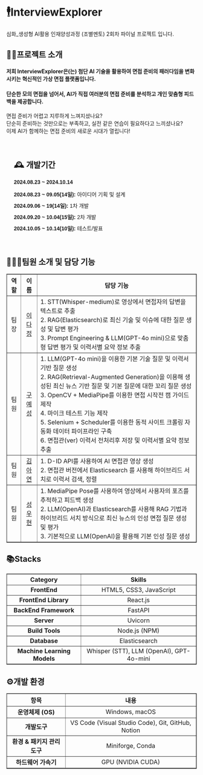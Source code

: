 # 🕴️InterviewExplorer
심화_생성형 AI활용 인재양성과정 (조별멘토) 2회차 파이널 프로젝트 입니다.
<!-- //////////////////////////////////////////////////////////////////////////////////////////////////////////////////////////// -->

## 👨‍🏫프로젝트 소개
#### 저희 InterviewExplorer은(는) 첨단 AI 기술을 활용하여 면접 준비의 패러다임을 변화시키는 혁신적인 가상 면접 플랫폼입니다.
#### 단순한 모의 면접을 넘어서, AI가 직접 여러분의 면접 준비를 분석하고 개인 맞춤형 피드백을 제공합니다.
<!-- //////////////////////////////////////////////////////////////////////////////////////////////////////////////////////////// -->

면접 준비가 어렵고 지루하게 느껴지셨나요?</br>
단순히 준비하는 것만으로는 부족하고, 실전 같은 연습이 필요하다고 느끼셨나요?</br>
이제 AI가 함께하는 면접 준비의 새로운 시대가 열립니다!
<!-- //////////////////////////////////////////////////////////////////////////////////////////////////////////////////////////// -->

<div style="padding: 20px; font-family: Arial, sans-serif;">
  <h2>🕰️ 개발기간</h2>
  <p><strong>2024.08.23 ~ 2024.10.14</strong></p>
  <ul style="list-style-type: none; padding: 0;">
    <li style="margin-bottom: 10px;">
      <span style="font-weight: bold;">2024.08.23 ~ 09.05(14일):</span> 아이디어 기획 및 설계
    </li>
    <li style="margin-bottom: 10px;">
      <span style="font-weight: bold;">2024.09.06 ~ 19(14일):</span> 1차 개발
    </li>
    <li style="margin-bottom: 10px;">
      <span style="font-weight: bold;">2024.09.20 ~ 10.04(15일):</span> 2차 개발
    </li>
    <li style="margin-bottom: 10px;">
      <span style="font-weight: bold;">2024.10.05 ~ 10.14(10일):</span> 테스트/발표
    </li>
</div>
<!-- //////////////////////////////////////////////////////////////////////////////////////////////////////////////////////////// -->

## 🧑‍🤝‍🧑팀원 소개 및 담당 기능

<div>
  <table border="1" style="width: 100%; border-collapse: collapse;">
    <thead>
      <tr>
        <th style="text-align: center;">역할</th>
        <th style="text-align: center;">이름</th>
        <th style="text-align: center;">담당 기능</th>
      </tr>
    </thead>
    <tbody>
      <tr>
        <td style="text-align: center;">팀장</td>
        <td style="text-align: center;"><a href="https://github.com/LXXDJ">이다정</a></td>
        <td>
          1. STT(Whisper-medium)로 영상에서 면접자의 답변을 텍스트로 추출<br>
          2. RAG(Elasticsearch)로 최신 기술 및 이슈에 대한 질문 생성 및 답변 평가<br>
          3. Prompt Engineering & LLM(GPT-4o mini)으로 맞춤형 답변 평가 및 이력서별 요약 정보 추출
        </td>
      </tr>
      <tr>
        <td style="text-align: center;">팀원</td>
        <td style="text-align: center;"><a href="https://github.com/KUYESUNG">구예성</a></td>
        <td>
          1. LLM(GPT-4o mini)을 이용한 기본 기술 질문 및 이력서 기반 질문 생성<br>
          2. RAG(Retrieval-Augmented Generation)을 이용해 생성된 최신 뉴스 기반 질문 및 기본 질문에 대한 꼬리 질문 생성<br>
          3. OpenCV + MediaPipe를 이용한 면접 시작전 캠 가이드 제작<br>
          4. 마이크 테스트 기능 제작<br>
          5. Selenium + Scheduler를 이용한 동적 사이트 크롤링 자동화 데이터 파이프라인 구축<br>
          6. 면접관(ver) 이력서 전처리후 저장 및 이력서별 요약 정보 추출<br>
        </td>
      </tr>
      <tr>
        <td style="text-align: center;">팀원</td>
        <td style="text-align: center;"><a href="https://github.com/duri22">김아연</a></td>
        <td>
          1. D-ID API를 사용하여 AI 면접관 영상 생성<br>
          2. 면접관 버전에서 Elasticsearch 를 사용해 하이브리드 서치로 이력서 검색, 정렬
        </td>
      </tr>
      <tr>
        <td style="text-align: center;">팀원</td>
        <td style="text-align: center;"><a href="https://github.com/sunguh0904">성우현</a></td>
        <td>
          1. MediaPipe Pose를 사용하여 영상에서 사용자의 포즈를 추적하고 피드백 생성<br>
          2. LLM(OpenAI)과 Elasticsearch를 사용해 RAG 기법과 하이브리드 서치 방식으로 최신 뉴스의 인성 면접 질문 생성 및 평가<br>
          3. 기본적으로 LLM(OpenAI)을 활용해 기본 인성 질문 생성
        </td>
      </tr>
    </tbody>
  </table>
</div>
<!-- //////////////////////////////////////////////////////////////////////////////////////////////////////////////////////////// -->

## 📚Stacks

<div>
  <table border="1" style="width: 100%; border-collapse: collapse;">
    <thead>
      <tr>
        <th style="text-align: center;">Category</th>
        <th style="text-align: center;">Skills</th>
      </tr>
    </thead>
    <tbody>
      <tr>
        <td style="text-align: center;"><strong>FrontEnd</strong></td>
        <td style="text-align: center;">
          HTML5, CSS3, JavaScript
        </td>
      </tr>
      <tr>
        <td style="text-align: center;"><strong>FrontEnd Library</strong></td>
        <td style="text-align: center;">
          React.js
        </td>
      </tr>
      <tr>
        <td style="text-align: center;"><strong>BackEnd Framework</strong></td>
        <td style="text-align: center;">
          FastAPI
        </td>
      </tr>
      <tr>
        <td style="text-align: center;"><strong>Server</strong></td>
        <td style="text-align: center;">
          Uvicorn
        </td>
      </tr>
      <tr>
        <td style="text-align: center;"><strong>Build Tools</strong></td>
        <td style="text-align: center;">
          Node.js (NPM)
        </td>
      </tr>
      <tr>
        <td style="text-align: center;"><strong>Database</strong></td>
        <td style="text-align: center;">
          Elasticsearch
        </td>
      </tr>
      <tr>
        <td style="text-align: center;"><strong>Machine Learning Models</strong></td>
        <td style="text-align: center;">
          Whisper (STT), LLM (OpenAI), GPT-4o-mini
        </td>
      </tr>
    </tbody>
  </table>
</div>
<!-- //////////////////////////////////////////////////////////////////////////////////////////////////////////////////////////// -->

## ⚙️개발 환경

<div>
  <table border="1" style="width: 100%; border-collapse: collapse;">
    <thead>
      <tr>
        <th style="text-align: center;">항목</th>
        <th style="text-align: center;">내용</th>
      </tr>
    </thead>
    <tbody>
      <tr>
        <td style="text-align: center;"><strong>운영체제 (OS)</strong></td>
        <td style="text-align: center;">Windows, macOS</td>
      </tr>
      <tr>
        <td style="text-align: center;"><strong>개발도구</strong></td>
        <td style="text-align: center;">VS Code (Visual Studio Code), Git, GitHub, Notion</td>
      </tr>
      <tr>
        <td style="text-align: center;"><strong>환경 & 패키지 관리도구</strong></td>
        <td style="text-align: center;">Miniforge, Conda</td>
      </tr>
      <tr>
        <td style="text-align: center;"><strong>하드웨어 가속기</strong></td>
        <td style="text-align: center;">GPU (NVIDIA CUDA)</td>
      </tr>
    </tbody>
  </table>
</div>
